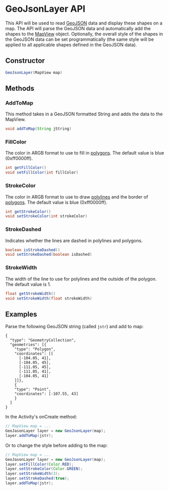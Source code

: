 # GeoJsonLayer API

This API will be used to read [GeoJSON](https://geojson.org/) data and display these shapes on a map. The API will parse the GeoJSON data and automatically add the shapes to the [MapView](https://docs.microsoft.com/en-us/bingmaps/sdk-native/map-control-api/mapview-class) object. Optionally, the overall style of the shapes in the GeoJSON data can be set programmatically (the same style will be applied to all applicable shapes defined in the GeoJSON data).

## Constructor
```Java
GeoJsonLayer(MapView map)
```

## Methods
### AddToMap
This method takes in a GeoJSON formatted String and adds the data to the MapView.

```Java
void addToMap(String jString)
```

### FillColor

The color in ARGB format to use to fill in [polygons](https://docs.microsoft.com/en-us/bingmaps/sdk-native/map-control-api/mappolygon-class). The default value is blue (0xff0000ff).

```Java
int getFillColor()
void setFillColor(int fillColor)
```

### StrokeColor
The color in ARGB format to use to draw [polylines](https://docs.microsoft.com/en-us/bingmaps/sdk-native/map-control-api/mappolyline-class) and the border of [polygons](https://docs.microsoft.com/en-us/bingmaps/sdk-native/map-control-api/mappolygon-class). The default value is blue (0xff0000ff).

```Java
int getStrokeColor()
void setStrokeColor(int strokeColor)
```

### StrokeDashed

Indicates whether the lines are dashed in polylines and polygons.

```Java
boolean isStrokeDashed()
void setStrokeDashed(boolean isDashed)
```

### StrokeWidth

The width of the line to use for polylines and the outside of the polygon. The default value is 1.

```Java
float getStrokeWidth()
void setStrokeWidth(float strokeWidth)
```





## Examples

Parse the following GeoJSON string (called `jstr`) and add to map:
```
{
  "type": "GeometryCollection",
  "geometries": [{
    "type": "Polygon",
    "coordinates": [[
      [-104.05, 41],
      [-104.05, 45],
      [-111.05, 45],
      [-111.05, 41],
      [-104.05, 41]
    ]]},
    {
    "type": "Point",
    "coordinates": [-107.55, 43]
    }
  ]
}
```

In the Activity's onCreate method:
```Java
// MapView map = ...
GeoJasonLayer layer = new GeoJsonLayer(map);
layer.addToMap(jstr);
```
Or to change the style before adding to the map:

```Java
// MapView map = ...
GeoJasonLayer layer = new GeoJsonLayer(map);
layer.setFillColor(Color.RED);
layer.setStrokeColor(Color.GREEN);
layer.setStrokeWidth(3);
layer.setStrokeDashed(true);
layer.addToMap(jstr);
```



